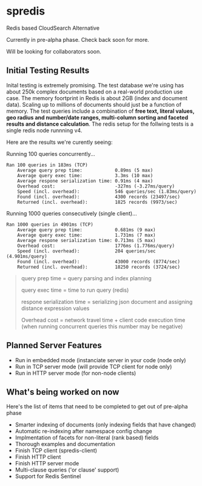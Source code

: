 # spredis
Redis based CloudSearch Alternative

Currently in pre-alpha phase. Check back soon for more.

Will be looking for collaborators soon.

## Initial Testing Results
Inital testing is extremely promising. The test database we're using has about 250k complex documents based on a real-world production use case. The memory foortprint in Redis is about 2GB (index and document data). Scaling up to millions of documents should just be a function of memory. The test queries include a combination of **free text, literal values, geo radius  and number/date ranges, multi-column sorting and faceted results and distance calculation**. The redis setup for the follwing tests is a single redis node runnning v4.

Here are the results we're curently seeing:

Running 100 queries concurrently...

	Ran 100 queries in 183ms (TCP)
  		Average query prep time:            0.89ms (5 max)
  		Average query exec time:            3.3ms (10 max)
  		Average respone serialization time: 0.91ms (4 max)
  		Overhead cost:                      -327ms (-3.27ms/query)
  		Speed (incl. overhead):             546 queries/sec (1.83ms/query)
  		Found (incl. overhead):             4300 records (23497/sec)
  		Returned (incl. overhead):          1825 records (9973/sec)
  		
  		

Running 1000 queries consecutively (single client)...

	Ran 1000 queries in 4901ms (TCP)
  		Average query prep time:            0.681ms (9 max)
  		Average query exec time:            1.731ms (7 max)
  		Average respone serialization time: 0.713ms (5 max)
  		Overhead cost:                      1776ms (1.776ms/query)
  		Speed (incl. overhead):             204 queries/sec (4.901ms/query)
  		Found (incl. overhead):             43000 records (8774/sec)
  		Returned (incl. overhead):          18250 records (3724/sec)

> query prep time = query parsing and index planning
> 
> query exec time = time to run query (redis)
> 
> respone serialization time = serializing json document and assigning distance expression values
> 
> Overhead cost = network travel time + client code execution time (when running concurrent queries this number may be negative)
	
## Planned Server Features
* Run in embedded mode (instanciate server in your code (node only)
* Run in TCP server mode (will provide TCP client for node only)
* Run in HTTP server mode (for non-node clients)

## What's being worked on now
Here's the list of items that need to be completed to get out of pre-alpha phase

* Smarter indexing of documents (only indexing fields that have changed)
* Automatic re-indexing after namespace config change
* Implmentation of facets for non-literal (rank based) fields
* Thorough examples and documentation
* Finish TCP client (spredis-client)
* Finish HTTP client
* Finish HTTP server mode
* Multi-clause queries ('or clause' support)
* Support for Redis Sentinel
